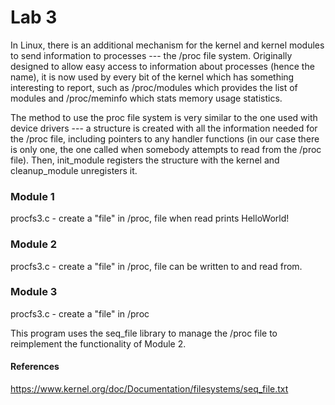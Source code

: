 # Lab 3

In Linux, there is an additional mechanism for the kernel and kernel modules to send information to processes --- the /proc file system. Originally designed to allow easy access to information about processes (hence the name), it is now used by every bit of the kernel which has something interesting to report, such as /proc/modules which provides the list of modules and /proc/meminfo which stats memory usage statistics.

The method to use the proc file system is very similar to the one used with device drivers --- a structure is created with all the information needed for the /proc file, including pointers to any handler functions (in our case there is only one, the one called when somebody attempts to read from the /proc file). Then, init_module registers the structure with the kernel and cleanup_module unregisters it.

### Module 1

procfs3.c -  create a "file" in /proc, file when read prints HelloWorld!

### Module 2

procfs3.c -  create a "file" in /proc, file can be written to and read from.

### Module 3
procfs3.c -  create a "file" in /proc

This program uses the seq_file library to manage the /proc file to reimplement the functionality of Module 2.

#### References
<https://www.kernel.org/doc/Documentation/filesystems/seq_file.txt>
